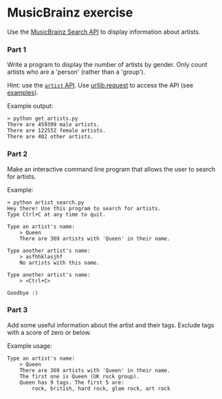 # MusicBrainz exercise

Use the [MusicBrainz Search API](https://musicbrainz.org/doc/Development/XML_Web_Service/Version_2/Search) to display information about artists.

### Part 1
Write a program to display the number of artists by gender. Only count artists who are a 'person' (rather than a 'group').

Hint: use the [`artist` API](https://musicbrainz.org/doc/Development/XML_Web_Service/Version_2/Search#Artist). Use [urllib.request](https://docs.python.org/3/library/urllib.request.html#module-urllib.request) to access the API (see [examples](https://docs.python.org/3/howto/urllib2.html#urllib-howto)). 

Example output:
```
> python get_artists.py
There are 459399 male artists.
There are 122552 female artists.
There are 402 other artists.
```

### Part 2
Make an interactive command line program that allows the user to search for artists.

Example:
```
> python artist_search.py
Hey there! Use this program to search for artists.
Type Ctrl+C at any time to quit.

Type an artist's name:
    > Queen
    There are 369 artists with 'Queen' in their name.

Type another artist's name:
    > asfhhklasjhf
    No artists with this name.

Type another artist's name:
    > <Ctrl+C>

Goodbye :)
```

### Part 3
Add some useful information about the artist and their tags. Exclude tags with a score of zero or below.

Example usage:
```
Type an artist's name:
    > Queen
    There are 369 artists with 'Queen' in their name.
    The first one is Queen (UK rock group).
    Queen has 9 tags. The first 5 are:
        rock, british, hard rock, glam rock, art rock
```
